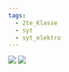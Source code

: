 ```yaml
---
tags:
  - 2te_Klasse
  - syt
  - syt_elektro
---
```

![](Feld%20einer%20stromdurchflossener%20Spule%2025-04-2024-30.excalidraw.svg)
![](Bsp%20Permanentmagnet.excalidraw.svg)